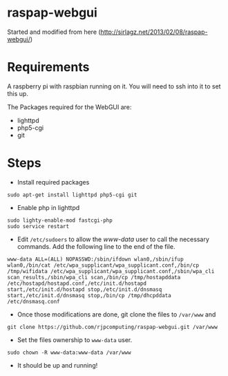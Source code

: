 raspap-webgui
=============
Started and modified from here (http://sirlagz.net/2013/02/08/raspap-webgui/)

Requirements
============
A raspberry pi with raspbian running on it. You will need to ssh into it to set this up.

The Packages required for the WebGUI are:
* lighttpd
* php5-cgi
* git

Steps
=====
* Install required packages
```
sudo apt-get install lighttpd php5-cgi git
```
* Enable php in lighttpd
```
sudo lighty-enable-mod fastcgi-php
sudo service restart
```
* Edit `/etc/sudoers` to allow the *www-data* user to call the necessary commands. Add the following line to the end of the file.
```
www-data ALL=(ALL) NOPASSWD:/sbin/ifdown wlan0,/sbin/ifup wlan0,/bin/cat /etc/wpa_supplicant/wpa_supplicant.conf,/bin/cp /tmp/wifidata /etc/wpa_supplicant/wpa_supplicant.conf,/sbin/wpa_cli scan_results,/sbin/wpa_cli scan,/bin/cp /tmp/hostapddata /etc/hostapd/hostapd.conf,/etc/init.d/hostapd start,/etc/init.d/hostapd stop,/etc/init.d/dnsmasq start,/etc/init.d/dnsmasq stop,/bin/cp /tmp/dhcpddata /etc/dnsmasq.conf
```
* Once those modifications are done, git clone the files to `/var/www` and 
```
git clone https://github.com/rjpcomputing/raspap-webgui.git /var/www
```
* Set the files ownership to `www-data` user.
```
sudo chown -R www-data:www-data /var/www
```
* It should be up and running!
